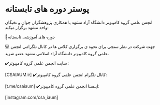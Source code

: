# پوستر دوره های تابستانه
انجمن علمی گروه کامپیوتر دانشگاه آزاد مشهد با همکاری پژوهشگران جوان و نخبگان واحد مشهد برگزار میکند:

📄دوره های آموزشی تابستانه

💻 جهت شرکت در نظر سنجی برای نحوه ی برگزاری کلاس ها در کانال تلگرامی انجمن علمی گروه کامپیوتر دانشگاه آزاد اسلامی مشهد عضو شوید.

✔️سایت انجمن علمی گروه کامپیوتر : 

[CSAIAUM.ir]
✔️کانال تلگرام انجمن علمی گروه کامپیوتر:

[t.me/csaiaum]
✔️اینستا انجمن علمی گروه کامپیوتر:

[instagram.com/csa_iaum]

